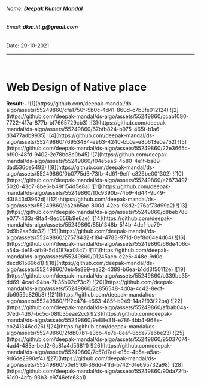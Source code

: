 <h6>Name: <b>Deepak Kumar Mandal</b></h6>
<h6>Email: <b>dkm.iit.g@gmail.com</b></h6>
<p>Date: 29-10-2021</p>
<hr/>
<br/>
<h1>Web Design of Native place</h1>
<b>Result:-</b>
![1](https://github.com/deepak-mandal/ds-algo/assets/55249860/cfa1750f-5b0c-4d41-860d-c7b3fe012124)
![2](https://github.com/deepak-mandal/ds-algo/assets/55249860/ccab1080-7722-417a-877b-bf7665729cb3)
![3](https://github.com/deepak-mandal/ds-algo/assets/55249860/67bfb824-b975-465f-b1a6-d3477adb9935)
![4](https://github.com/deepak-mandal/ds-algo/assets/55249860/76953484-e963-4240-bb0a-e8b613e0a752)
![5](https://github.com/deepak-mandal/ds-algo/assets/55249860/22e3665c-bf90-48fd-9402-2c78bc8c0b45)
![7](https://github.com/deepak-mandal/ds-algo/assets/55249860/f04e5ea6-4580-4e1f-ba89-dad536de5492)
![8](https://github.com/deepak-mandal/ds-algo/assets/55249860/0b0775d6-73fb-4d61-9eff-c826be001302)
![10](https://github.com/deepak-mandal/ds-algo/assets/55249860/e2873497-5020-43d7-8be6-b49f154d5e8a)
![11](https://github.com/deepak-mandal/ds-algo/assets/55249860/10c9390b-74b9-4d44-9b49-d3f843d3962d)
![12](https://github.com/deepak-mandal/ds-algo/assets/55249860/ca2bb5ac-800d-42ea-98d2-276af73d99a2)
![13](https://github.com/deepak-mandal/ds-algo/assets/55249860/d8beb788-e077-433a-8fa4-8ed656b9e6ae)
![14](https://github.com/deepak-mandal/ds-algo/assets/55249860/85b1348b-514b-4dcf-ba79-0d9b2aa6de32)
![15](https://github.com/deepak-mandal/ds-algo/assets/55249860/27578432-f184-4783-971d-0ef8d64e4d64)
![16](https://github.com/deepak-mandal/ds-algo/assets/55249860/66de406c-a54a-4e18-afb9-5d4187ea08c7)
![17](https://github.com/deepak-mandal/ds-algo/assets/55249860/01245acb-c2e6-448e-9d0c-decd615696d1)
![18](https://github.com/deepak-mandal/ds-algo/assets/55249860/0eb4e899-ea32-4389-b6ea-b1dd3f50112e)
![19](https://github.com/deepak-mandal/ds-algo/assets/55249860/b339be35-dd69-4cad-94ba-7b35b02c73c2)
![20](https://github.com/deepak-mandal/ds-algo/assets/55249860/2c856548-4d0a-4c42-8ecf-db6959a826b8)
![21](https://github.com/deepak-mandal/ds-algo/assets/55249860/f1f2c474-e663-485f-b949-14a2f93f22ba)
![22](https://github.com/deepak-mandal/ds-algo/assets/55249860/afbab04a-07ed-4d67-bc5c-08fb35eae2cc)
![23](https://github.com/deepak-mandal/ds-algo/assets/55249860/9e88e31f-e78f-4bb4-968e-cb241346ed26)
![24](https://github.com/deepak-mandal/ds-algo/assets/55249860/2fdb07b1-e3cb-4e7e-8eaf-8cde77e6be23)
![25](https://github.com/deepak-mandal/ds-algo/assets/55249860/95037074-4ad4-483e-bed2-6c81a4d56811)
![26](https://github.com/deepak-mandal/ds-algo/assets/55249860/7c57d7ad-e15c-4b5a-a5ac-9d6de2990ef4)
![27](https://github.com/deepak-mandal/ds-algo/assets/55249860/50ef516f-36dd-41fd-b742-01e695732a98)
![28](https://github.com/deepak-mandal/ds-algo/assets/55249860/90da72fb-61d0-4afa-93b3-c9746efc68a1)
